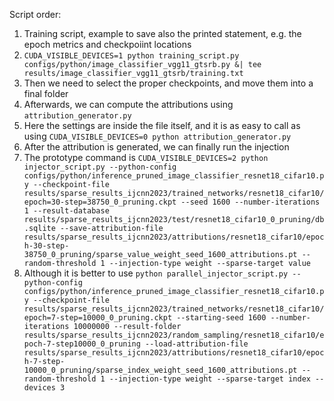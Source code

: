 
Script order:

1. Training script, example to save also the printed statement, e.g. the epoch metrics and checkpoiint locations
  1. `CUDA_VISIBLE_DEVICES=1 python training_script.py configs/python/image_classifier_vgg11_gtsrb.py &| tee results/image_classifier_vgg11_gtsrb/training.txt`
2. Then we need to select the proper checkpoints, and move them into a final folder
3. Afterwards, we can compute the attributions using `attribution_generator.py`
  1. Here the settings are inside the file itself, and it is as easy to call as using `CUDA_VISIBLE_DEVICES=0 python attribution_generator.py`
4. After the attribution is generated, we can finally run the injection
  1. The prototype command is `CUDA_VISIBLE_DEVICES=2 python injector_script.py --python-config configs/python/inference_pruned_image_classifier_resnet18_cifar10.py --checkpoint-file results/sparse_results_ijcnn2023/trained_networks/resnet18_cifar10/epoch=30-step=38750_0_pruning.ckpt --seed 1600 --number-iterations 1 --result-database results/sparse_results_ijcnn2023/test/resnet18_cifar10_0_pruning/db.sqlite --save-attribution-file results/sparse_results_ijcnn2023/attributions/resnet18_cifar10/epoch-30-step-38750_0_pruning/sparse_value_weight_seed_1600_attributions.pt --random-threshold 1 --injection-type weight --sparse-target value`
  2. Although it is better to use `python parallel_injector_script.py --python-config configs/python/inference_pruned_image_classifier_resnet18_cifar10.py --checkpoint-file results/sparse_results_ijcnn2023/trained_networks/resnet18_cifar10/epoch=7-step=10000_0_pruning.ckpt --starting-seed 1600 --number-iterations 10000000 --result-folder results/sparse_results_ijcnn2023/random_sampling/resnet18_cifar10/epoch-7-step10000_0_pruning --load-attribution-file results/sparse_results_ijcnn2023/attributions/resnet18_cifar10/epoch-7-step-10000_0_pruning/sparse_index_weight_seed_1600_attributions.pt --random-threshold 1 --injection-type weight --sparse-target index --devices 3`
